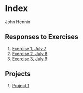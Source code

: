 # Index

John Hennin

## Responses to Exercises

1. [Exercise 1, July 7](https://johnhennin.github.io/jhrep_public/ResponseDay2Jul7)
2. [Exercise 2, July 8](https://johnhennin.github.io/jhrep_public/ResponseDay3Jul8)
3. [Exercise 3, July 9](https://johnhennin.github.io/jhrep_public/ResponseDay4Jul9)

## Projects
1. [Project 1](https://johnhennin.github.io/jhrep_public/jh_Project1Responses)
